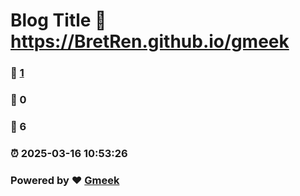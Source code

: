 # Blog Title :link: https://BretRen.github.io/gmeek 
### :page_facing_up: [1](https://BretRen.github.io/gmeek/tag.html) 
### :speech_balloon: 0 
### :hibiscus: 6 
### :alarm_clock: 2025-03-16 10:53:26 
### Powered by :heart: [Gmeek](https://github.com/Meekdai/Gmeek)
